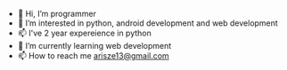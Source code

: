- 👋 Hi, I’m programmer
- 👀 I’m interested in python, android development and web development
- 📫 I've 2 year expereience in python
- 🌱 I’m currently learning web development
- 📫 How to reach me arisze13@gmail.com


<!---
mission722/mission722 is a ✨ special ✨ repository because its `README.md` (this file) appears on your GitHub profile.
You can click the Preview link to take a look at your changes.
--->
